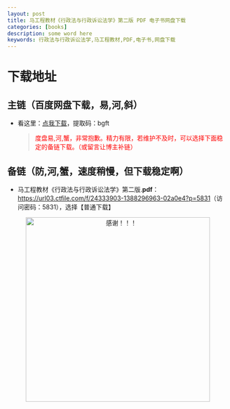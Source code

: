 ```yaml
---
layout: post
title: 马工程教材《行政法与行政诉讼法学》第二版 PDF 电子书网盘下载
categories: [books]
description: some word here
keywords: 行政法与行政诉讼法学,马工程教材,PDF,电子书,网盘下载
---
```


# 下载地址

## 主链（百度网盘下载，易,河,斜）

- 看这里：[点我下载](https://pan.baidu.com/s/1iMXUbSbtZQZjDcqDmnWUyw?pwd=bgft)，提取码：bgft

  > <p style="color:red" >度盘易,河,蟹，非常抱歉。精力有限，若维护不及时，可以选择下面稳定的备链下载。（或留言让博主补链）</p>

## 备链（防,河,蟹，速度稍慢，但下载稳定啊）

- 马工程教材《行政法与行政诉讼法学》第二版.**pdf**：<https://url03.ctfile.com/f/24333903-1388296963-02a0e4?p=5831>（访问密码：5831），选择【普通下载】

<div align="center"><img src="https://pic.imgdb.cn/item/6707df6bd29ded1a8ce37031.gif" alt="感谢！！！" width="420px" height="auto"/></div>
